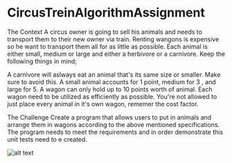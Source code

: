 # CircusTreinAlgorithmAssignment

The Context A circus owner is going to sell his animals and needs to transport them to their new owner via train. Renting wangons is expensive so he want to transport them all for as little as possible. Each animal is either small, medium or large and either a herbivore or a carnivore. Keep the following things in mind;

A carnivore will aslways eat an animal that's its same size or smaller. Make sure to avoid this. A small animal accounts for 1 point, medium for 3 , and large for 5. A wagon can only hold up to 10 points worth of animal. Each wagon need to be utilized as efficiently as possible. You're not allowed to just place every animal in it's own wagon, rememer the cost factor.

The Challenge Create a program that allows users to put in animals and arrange them in wagons according to the above mentioned specifications. The program needs to meet the requirements and in order demonstrate this unit tests need to e created.

![alt text](https://www.ilovespeelgoed.nl/media/catalog/product/cache/7045fd391e2715942ae81382dac7f882/j/a/janod_story_circustrein_paard.jpg)
